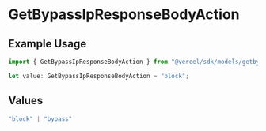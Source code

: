 # GetBypassIpResponseBodyAction

## Example Usage

```typescript
import { GetBypassIpResponseBodyAction } from "@vercel/sdk/models/getbypassipop.js";

let value: GetBypassIpResponseBodyAction = "block";
```

## Values

```typescript
"block" | "bypass"
```